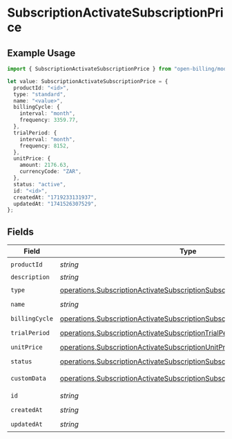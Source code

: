 # SubscriptionActivateSubscriptionPrice

## Example Usage

```typescript
import { SubscriptionActivateSubscriptionPrice } from "open-billing/models/operations";

let value: SubscriptionActivateSubscriptionPrice = {
  productId: "<id>",
  type: "standard",
  name: "<value>",
  billingCycle: {
    interval: "month",
    frequency: 3359.77,
  },
  trialPeriod: {
    interval: "month",
    frequency: 8152,
  },
  unitPrice: {
    amount: 2176.63,
    currencyCode: "ZAR",
  },
  status: "active",
  id: "<id>",
  createdAt: "1719233131937",
  updatedAt: "1741526307529",
};
```

## Fields

| Field                                                                                                                                                                  | Type                                                                                                                                                                   | Required                                                                                                                                                               | Description                                                                                                                                                            |
| ---------------------------------------------------------------------------------------------------------------------------------------------------------------------- | ---------------------------------------------------------------------------------------------------------------------------------------------------------------------- | ---------------------------------------------------------------------------------------------------------------------------------------------------------------------- | ---------------------------------------------------------------------------------------------------------------------------------------------------------------------- |
| `productId`                                                                                                                                                            | *string*                                                                                                                                                               | :heavy_check_mark:                                                                                                                                                     | N/A                                                                                                                                                                    |
| `description`                                                                                                                                                          | *string*                                                                                                                                                               | :heavy_minus_sign:                                                                                                                                                     | N/A                                                                                                                                                                    |
| `type`                                                                                                                                                                 | [operations.SubscriptionActivateSubscriptionSubscriptionsType](../../models/operations/subscriptionactivatesubscriptionsubscriptionstype.md)                           | :heavy_check_mark:                                                                                                                                                     | N/A                                                                                                                                                                    |
| `name`                                                                                                                                                                 | *string*                                                                                                                                                               | :heavy_check_mark:                                                                                                                                                     | N/A                                                                                                                                                                    |
| `billingCycle`                                                                                                                                                         | [operations.SubscriptionActivateSubscriptionSubscriptionsBillingCycle](../../models/operations/subscriptionactivatesubscriptionsubscriptionsbillingcycle.md)           | :heavy_check_mark:                                                                                                                                                     | N/A                                                                                                                                                                    |
| `trialPeriod`                                                                                                                                                          | [operations.SubscriptionActivateSubscriptionTrialPeriod](../../models/operations/subscriptionactivatesubscriptiontrialperiod.md)                                       | :heavy_check_mark:                                                                                                                                                     | N/A                                                                                                                                                                    |
| `unitPrice`                                                                                                                                                            | [operations.SubscriptionActivateSubscriptionUnitPrice](../../models/operations/subscriptionactivatesubscriptionunitprice.md)                                           | :heavy_check_mark:                                                                                                                                                     | N/A                                                                                                                                                                    |
| `status`                                                                                                                                                               | [operations.SubscriptionActivateSubscriptionSubscriptionsResponse200Status](../../models/operations/subscriptionactivatesubscriptionsubscriptionsresponse200status.md) | :heavy_check_mark:                                                                                                                                                     | N/A                                                                                                                                                                    |
| `customData`                                                                                                                                                           | [operations.SubscriptionActivateSubscriptionSubscriptionsCustomData](../../models/operations/subscriptionactivatesubscriptionsubscriptionscustomdata.md)               | :heavy_minus_sign:                                                                                                                                                     | Any valid JSON value                                                                                                                                                   |
| `id`                                                                                                                                                                   | *string*                                                                                                                                                               | :heavy_check_mark:                                                                                                                                                     | N/A                                                                                                                                                                    |
| `createdAt`                                                                                                                                                            | *string*                                                                                                                                                               | :heavy_check_mark:                                                                                                                                                     | N/A                                                                                                                                                                    |
| `updatedAt`                                                                                                                                                            | *string*                                                                                                                                                               | :heavy_check_mark:                                                                                                                                                     | N/A                                                                                                                                                                    |